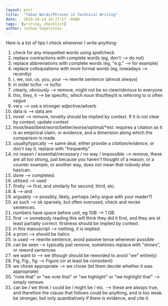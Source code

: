 ```yaml
---
layout: post
title:  "Taboo Words/Phrases in Technical Writing"
date:   2018-10-14 14:27:57 -0400
tags:  [writing, checklist]
author: Joshua Vogelstein
---
```


Here is a list of tips I check whenever I write anything:


1. check for any misspelled words using spellcheck
2. replace contractions with complete words (eg, don't --> do not)
3. replace abbreviations with complete words (eg, "e.g." --> for example) 
4. replace colloquialisms with more formal words (eg, nowadays --> recently)
5. i, we, our, us, you, your --> rewrite sentence (almost always)
6. in order to/for --> to/for
7. clearly, obviously --> remove, might not be so clear/obvious to everyone
8. this, they, it --> be specific, which noun this/they/it is referring to is often vague
9. very --> use a stronger adjective/adverb
10. data is --> data are
11. novel --> remove,  novelty should be implied by context. If it is not clear by context, update context
12. most/least/best/worst/better/worse/optimal/*est: requires a citation as it is an empirical claim, or evidence, and a dimension along which the comparison is made
13. usually/typically --> same deal, either provide a citation/evidence, or don't say it, replace with "frequently"
14. no reason / essential/necessary / no way / impossible --> remove, these are all too strong, just because you haven't thought of a reason, or a counter example, or another way, does not mean that nobody else has/can.
15. done --> completed.
16. utilized --> used
17. firstly --> first, and similarly for second, third, etc.
18. & --> and
19. arguably --> possibly, likely, perhaps (why argue with your reader?)
20. as such --> ok sparsely, but often overused, check and revise sentences.
21. numbers have space before unit, eg 1GB --> 1 GB.
22. first --> somebody reading this will think they did it first, and they are at least partially correct. firstness should be implied by context.
23. in this manuscript --> nothing, it is implied.
24. a priori --> should be italics
25. is used --> rewrite sentence, avoid passive tense whenever possible
26. can be seen --> typically just remove, sometimes replace with "shows", or reword sentences
27. we want to --> we (though should be reworded to avoid "we" entirely)
28. Fig, Fig., fig --> Figure (or at least be consistent)
29. we chose appropriate --> we chose (let them decide whether it was appropriate)
30. "note that" or "we note that" or "we highlight" or "we highlight that" --> simply remove.
31. can be / we think / could be / might be / etc.  --> these are always true, and therefore the clause that follows could be anything, and is too weak.  be stronger, but only quantitatively if there is evidence, and cite it.

